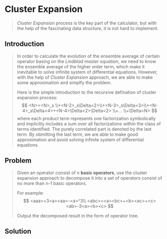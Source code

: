 # Cluster Expansion

> *Cluster Expansion* process is the key part of the calculator, but with the help of the fascinating data structure, it is not hard to implement.

## Introduction

> In order to calculate the evolution of the ensemble average of certain operator basing on the *Lindblad master equation*, we need to know the ensemble average of  the higher order term, which make it inevitable to solve infinite system of differential equations. However, with the help of *Cluster Expansion* approach, we are able to make some approximation and simplfy the problem.
>
> Here is the simple introduction to the recursive defination of cluster expansion process:
> $$
> <N>=<N>_s
> 	\\+<N-2>_s\Delta<2>\\+<N-3>_s\Delta<3>\\+<N-4>_s\Delta<4>+<N-4>\Delta<2>\Delta<2>
> 	\\+...
> 	\\+\Delta<N>
> $$
> where each product term represents one factorization symbolically and implicitly includes a sum over all factorizations within the class of terms identified. The purely correlated part is denoted by the last term. By obmitting the last term, we are able to make good approximation and avoid solving infinite system of differential equations.

##  Problem

> Given an operator consist of n **basic operators**, use the cluster expansion approach to decompose it into a set of operators consist of no more than n-1 basic operators.
>
> For example:
> $$
> <aaa>=3<a><aa>-<a>^3\\
> <abc>=<a><bc>+<b><ac>+<c><ab>-3<a><b><c>
> $$
>
> Output the decomposed result in the form of operator tree.

## Solution

>